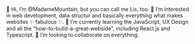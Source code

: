 👋 Hi, I’m @MadameMountain, but you can call me Lis, too.
👀 I’m interested in web development, data structur and basically everything what makes websites ✨ fabulous ✨.
🌱 I’m currently learning the JavaScript, UX Design and all the "how-to-build-a-great-webside", including React.js and Typescript.
💞️ I’m looking to collaborate on everything.


<!---
MadameMountain/MadameMountain is a ✨ special ✨ repository because its `README.md` (this file) appears on your GitHub profile.
You can click the Preview link to take a look at your changes.
--->
